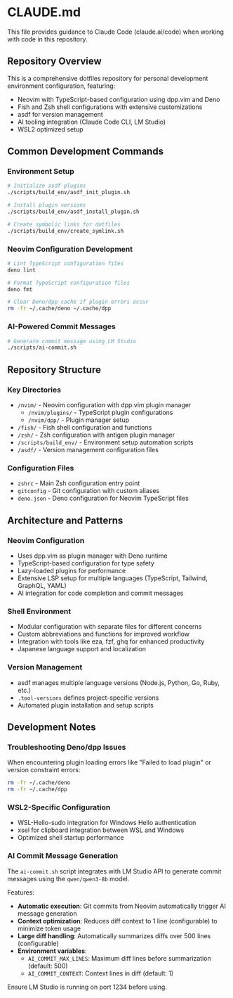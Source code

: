 # CLAUDE.md

This file provides guidance to Claude Code (claude.ai/code) when working with code in this repository.

## Repository Overview

This is a comprehensive dotfiles repository for personal development environment configuration, featuring:
- Neovim with TypeScript-based configuration using dpp.vim and Deno
- Fish and Zsh shell configurations with extensive customizations
- asdf for version management
- AI tooling integration (Claude Code CLI, LM Studio)
- WSL2 optimized setup

## Common Development Commands

### Environment Setup
```bash
# Initialize asdf plugins
./scripts/build_env/asdf_init_plugin.sh

# Install plugin versions
./scripts/build_env/asdf_install_plugin.sh

# Create symbolic links for dotfiles
./scripts/build_env/create_symlink.sh
```

### Neovim Configuration Development
```bash
# Lint TypeScript configuration files
deno lint

# Format TypeScript configuration files
deno fmt

# Clear Deno/dpp cache if plugin errors occur
rm -fr ~/.cache/deno ~/.cache/dpp
```

### AI-Powered Commit Messages
```bash
# Generate commit message using LM Studio
./scripts/ai-commit.sh
```

## Repository Structure

### Key Directories
- `/nvim/` - Neovim configuration with dpp.vim plugin manager
  - `/nvim/plugins/` - TypeScript plugin configurations
  - `/nvim/dpp/` - Plugin manager setup
- `/fish/` - Fish shell configuration and functions
- `/zsh/` - Zsh configuration with antigen plugin manager
- `/scripts/build_env/` - Environment setup automation scripts
- `/asdf/` - Version management configuration files

### Configuration Files
- `zshrc` - Main Zsh configuration entry point
- `gitconfig` - Git configuration with custom aliases
- `deno.json` - Deno configuration for Neovim TypeScript files

## Architecture and Patterns

### Neovim Configuration
- Uses dpp.vim as plugin manager with Deno runtime
- TypeScript-based configuration for type safety
- Lazy-loaded plugins for performance
- Extensive LSP setup for multiple languages (TypeScript, Tailwind, GraphQL, YAML)
- AI integration for code completion and commit messages

### Shell Environment
- Modular configuration with separate files for different concerns
- Custom abbreviations and functions for improved workflow
- Integration with tools like eza, fzf, ghq for enhanced productivity
- Japanese language support and localization

### Version Management
- asdf manages multiple language versions (Node.js, Python, Go, Ruby, etc.)
- `.tool-versions` defines project-specific versions
- Automated plugin installation and setup scripts

## Development Notes

### Troubleshooting Deno/dpp Issues
When encountering plugin loading errors like "Failed to load plugin" or version constraint errors:
```bash
rm -fr ~/.cache/deno
rm -fr ~/.cache/dpp
```

### WSL2-Specific Configuration
- WSL-Hello-sudo integration for Windows Hello authentication
- xsel for clipboard integration between WSL and Windows
- Optimized shell startup performance

### AI Commit Message Generation
The `ai-commit.sh` script integrates with LM Studio API to generate commit messages using the `qwen/qwen3-8b` model. 

Features:
- **Automatic execution**: Git commits from Neovim automatically trigger AI message generation
- **Context optimization**: Reduces diff context to 1 line (configurable) to minimize token usage
- **Large diff handling**: Automatically summarizes diffs over 500 lines (configurable)
- **Environment variables**:
  - `AI_COMMIT_MAX_LINES`: Maximum diff lines before summarization (default: 500)
  - `AI_COMMIT_CONTEXT`: Context lines in diff (default: 1)

Ensure LM Studio is running on port 1234 before using.